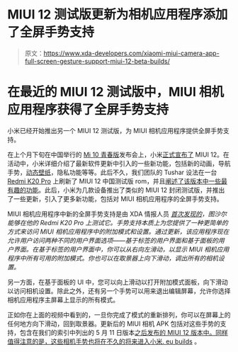 # MIUI 12 测试版更新为相机应用程序添加了全屏手势支持

> 原文：<https://www.xda-developers.com/xiaomi-miui-camera-app-full-screen-gesture-support-miui-12-beta-builds/>

# 在最近的 MIUI 12 测试版中，MIUI 相机应用程序获得了全屏手势支持

小米已经开始推出另一个 MIUI 12 测试版，为 MIUI 相机应用程序提供全屏手势支持。

在上个月下旬在中国举行的 [Mi 10 青春版](https://www.xda-developers.com/xiaomi-mi-10-youth-edition-5g-snapdragon-765g-periscope-camera-china-launch/)发布会上，小米[正式宣布了](https://www.xda-developers.com/xiaomi-miui-12-mi-redmi/) MIUI 12。在活动中，小米详细介绍了最新软件更新中引入的一些新功能，包括新的动画，导航手势，[动态壁纸](https://www.xda-developers.com/download-miui-12-super-earth-mars-live-wallpapers-ported-other-devices/)，隐私功能等等。此后不久，我们团队的 Tushar 设法在一台 [Redmi K20 Pro](https://www.xda-developers.com/redmi-k20-pro-xiaomi-mi-9t-pro-review-flagship/) 上刷新了 MIUI 12 中国测试版 rom，并且[阐述了该版本中一些最有趣的功能](https://www.xda-developers.com/miui-12-hands-on-new-features-added-xiaomi-android/)。此后，小米为几款设备推出了类似的 MIUI 12 封闭测试版，并推出了一些更新，引入了更多新功能，包括对 MIUI 相机应用程序的全屏手势支持。

MIUI 相机应用程序中新的全屏手势支持是由 XDA 情报人员 *[首次发现的](https://forum.xda-developers.com/member.php?u=8240900)，图沙尔能够在他的 Redmi K20 Pro 上测试它。手势支持本质上为您提供了一种更简单的方式来访问 MIUI 相机应用程序中的附加模式和设置。通过更新，该应用程序现在允许用户访问两种不同的用户界面选项——基于标签的用户界面和基于面板的用户界面。在基于标签的用户界面中，你可以从右向左滑动，以显示 MIUI 相机应用程序中所有可用的附加模式。你也可以在取景器上向下滑动，调出所有的相机设置。*

另一方面，在基于面板的 UI 中，您可以向上滑动以打开附加模式面板，向下滑动以访问相机设置。除此之外，还有另一个手势可以用来退出编辑屏幕，允许你选择相机应用程序主屏幕上显示的所有模式。

正如你在上面的视频中看到的，一旦你完成了模式的重新排列，你可以在屏幕上的任何地方向下滑动，回到取景器。更新后的 MIUI 相机 APK 包括对这些手势的支持，包含在我们的索引中列出的 5 月 11 日版本[之后发布的 MIUI 12 版本中。同样值得注意的是，这些相机手势也将在不久的将来进入](https://www.xda-developers.com/download-miui-12-closed-beta-xiaomi-redmi-devices/)[小米. eu builds](https://www.xda-developers.com/xiaomi-eu-miui-12-builds-xiaomi-mi-redmi-devices/) 。